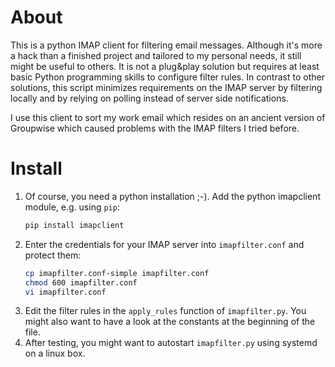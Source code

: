 # About
This is a python IMAP client for filtering email messages.
Although it's more a hack than a finished project and 
tailored to my personal needs, it still might
be useful to others. It is not a plug&play solution but
requires at least basic Python programming skills to 
configure filter rules. In contrast to other solutions,
this script minimizes requirements on the IMAP server by
filtering locally and by relying on polling instead of
server side notifications.

I use this client to sort my work email which resides 
on an ancient version of Groupwise which caused problems
with the IMAP filters I tried before.

# Install
1. Of course, you need a python installation ;-). Add 
   the python imapclient module, e.g. using `pip`: 
   ```bash
   pip install imapclient
   ```
1. Enter the credentials for your IMAP server 
   into `imapfilter.conf` and protect them:
   ```bash
   cp imapfilter.conf-simple imapfilter.conf
   chmod 600 imapfilter.conf
   vi imapfilter.conf
   ```
1. Edit the filter rules in the `apply_rules` function
   of `imapfilter.py`. You might also want to have a
   look at the constants at the beginning of the file.
1. After testing, you might want to autostart 
   `imapfilter.py` using systemd on a linux box.

